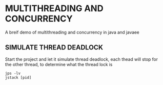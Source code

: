 # MULTITHREADING AND CONCURRENCY
A breif demo of multithreading and concurrency in java and javaee

## SIMULATE THREAD DEADLOCK
Start the project and let it simulate thread deadlock, each thead will stop for the other thread, to determine what the thread lock is 
```` 
jps -lv
jstack [pid]
````
